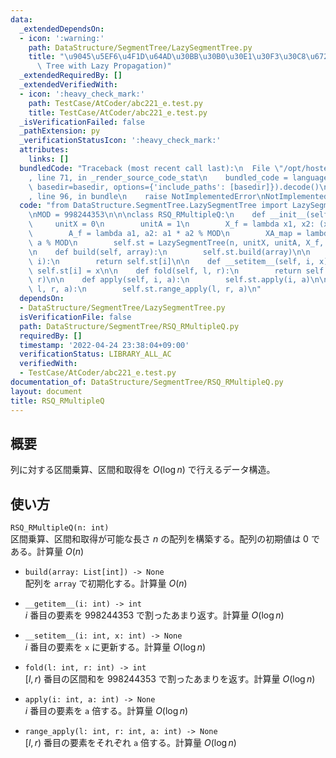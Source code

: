```yaml
---
data:
  _extendedDependsOn:
  - icon: ':warning:'
    path: DataStructure/SegmentTree/LazySegmentTree.py
    title: "\u9045\u5EF6\u4F1D\u64AD\u30BB\u30B0\u30E1\u30F3\u30C8\u6728 (Segment\
      \ Tree with Lazy Propagation)"
  _extendedRequiredBy: []
  _extendedVerifiedWith:
  - icon: ':heavy_check_mark:'
    path: TestCase/AtCoder/abc221_e.test.py
    title: TestCase/AtCoder/abc221_e.test.py
  _isVerificationFailed: false
  _pathExtension: py
  _verificationStatusIcon: ':heavy_check_mark:'
  attributes:
    links: []
  bundledCode: "Traceback (most recent call last):\n  File \"/opt/hostedtoolcache/Python/3.10.6/x64/lib/python3.10/site-packages/onlinejudge_verify/documentation/build.py\"\
    , line 71, in _render_source_code_stat\n    bundled_code = language.bundle(stat.path,\
    \ basedir=basedir, options={'include_paths': [basedir]}).decode()\n  File \"/opt/hostedtoolcache/Python/3.10.6/x64/lib/python3.10/site-packages/onlinejudge_verify/languages/python.py\"\
    , line 96, in bundle\n    raise NotImplementedError\nNotImplementedError\n"
  code: "from DataStructure.SegmentTree.LazySegmentTree import LazySegmentTree\n\n\
    \nMOD = 998244353\n\n\nclass RSQ_RMultipleQ:\n    def __init__(self, n):\n   \
    \     unitX = 0\n        unitA = 1\n        X_f = lambda x1, x2: (x1 + x2) % MOD\n\
    \        A_f = lambda a1, a2: a1 * a2 % MOD\n        XA_map = lambda x, a: x *\
    \ a % MOD\n        self.st = LazySegmentTree(n, unitX, unitA, X_f, A_f, XA_map)\n\
    \n    def build(self, array):\n        self.st.build(array)\n\n    def __getitem__(self,\
    \ i):\n        return self.st[i]\n\n    def __setitem__(self, i, x):\n       \
    \ self.st[i] = x\n\n    def fold(self, l, r):\n        return self.st.fold(l,\
    \ r)\n\n    def apply(self, i, a):\n        self.st.apply(i, a)\n\n    def range_apply(self,\
    \ l, r, a):\n        self.st.range_apply(l, r, a)\n"
  dependsOn:
  - DataStructure/SegmentTree/LazySegmentTree.py
  isVerificationFile: false
  path: DataStructure/SegmentTree/RSQ_RMultipleQ.py
  requiredBy: []
  timestamp: '2022-04-24 23:38:04+09:00'
  verificationStatus: LIBRARY_ALL_AC
  verifiedWith:
  - TestCase/AtCoder/abc221_e.test.py
documentation_of: DataStructure/SegmentTree/RSQ_RMultipleQ.py
layout: document
title: RSQ_RMultipleQ
---
```


## 概要
列に対する区間乗算、区間和取得を $O(\log n)$ で行えるデータ構造。

## 使い方
`RSQ_RMultipleQ(n: int)`  
区間乗算、区間和取得が可能な長さ $n$ の配列を構築する。配列の初期値は $0$ である。計算量 $O(n)$

- `build(array: List[int]) -> None`  
配列を `array` で初期化する。計算量 $O(n)$

- `__getitem__(i: int) -> int`  
$i$ 番目の要素を $998244353$ で割ったあまり返す。計算量 $O(\log n)$

- `__setitem__(i: int, x: int) -> None`  
$i$ 番目の要素を `x` に更新する。計算量 $O(\log n)$

- `fold(l: int, r: int) -> int`  
$[l, r)$ 番目の区間和を $998244353$ で割ったあまりを返す。計算量 $O(\log n)$

- `apply(i: int, a: int) -> None`  
$i$ 番目の要素を `a` 倍する。計算量 $O(\log n)$

- `range_apply(l: int, r: int, a: int) -> None`  
$[l, r)$ 番目の要素をそれぞれ `a` 倍する。計算量 $O(\log n)$
